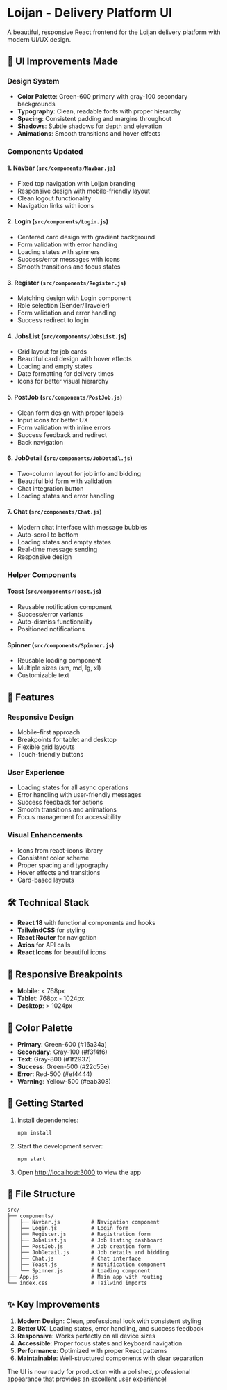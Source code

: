 # Loijan - Delivery Platform UI

A beautiful, responsive React frontend for the Loijan delivery platform with modern UI/UX design.

## 🎨 UI Improvements Made

### Design System
- **Color Palette**: Green-600 primary with gray-100 secondary backgrounds
- **Typography**: Clean, readable fonts with proper hierarchy
- **Spacing**: Consistent padding and margins throughout
- **Shadows**: Subtle shadows for depth and elevation
- **Animations**: Smooth transitions and hover effects

### Components Updated

#### 1. **Navbar** (`src/components/Navbar.js`)
- Fixed top navigation with Loijan branding
- Responsive design with mobile-friendly layout
- Clean logout functionality
- Navigation links with icons

#### 2. **Login** (`src/components/Login.js`)
- Centered card design with gradient background
- Form validation with error handling
- Loading states with spinners
- Success/error messages with icons
- Smooth transitions and focus states

#### 3. **Register** (`src/components/Register.js`)
- Matching design with Login component
- Role selection (Sender/Traveler)
- Form validation and error handling
- Success redirect to login

#### 4. **JobsList** (`src/components/JobsList.js`)
- Grid layout for job cards
- Beautiful card design with hover effects
- Loading and empty states
- Date formatting for delivery times
- Icons for better visual hierarchy

#### 5. **PostJob** (`src/components/PostJob.js`)
- Clean form design with proper labels
- Input icons for better UX
- Form validation with inline errors
- Success feedback and redirect
- Back navigation

#### 6. **JobDetail** (`src/components/JobDetail.js`)
- Two-column layout for job info and bidding
- Beautiful bid form with validation
- Chat integration button
- Loading states and error handling

#### 7. **Chat** (`src/components/Chat.js`)
- Modern chat interface with message bubbles
- Auto-scroll to bottom
- Loading states and empty states
- Real-time message sending
- Responsive design

### Helper Components

#### **Toast** (`src/components/Toast.js`)
- Reusable notification component
- Success/error variants
- Auto-dismiss functionality
- Positioned notifications

#### **Spinner** (`src/components/Spinner.js`)
- Reusable loading component
- Multiple sizes (sm, md, lg, xl)
- Customizable text

## 🚀 Features

### Responsive Design
- Mobile-first approach
- Breakpoints for tablet and desktop
- Flexible grid layouts
- Touch-friendly buttons

### User Experience
- Loading states for all async operations
- Error handling with user-friendly messages
- Success feedback for actions
- Smooth transitions and animations
- Focus management for accessibility

### Visual Enhancements
- Icons from react-icons library
- Consistent color scheme
- Proper spacing and typography
- Hover effects and transitions
- Card-based layouts

## 🛠️ Technical Stack

- **React 18** with functional components and hooks
- **TailwindCSS** for styling
- **React Router** for navigation
- **Axios** for API calls
- **React Icons** for beautiful icons

## 📱 Responsive Breakpoints

- **Mobile**: < 768px
- **Tablet**: 768px - 1024px
- **Desktop**: > 1024px

## 🎯 Color Palette

- **Primary**: Green-600 (#16a34a)
- **Secondary**: Gray-100 (#f3f4f6)
- **Text**: Gray-800 (#1f2937)
- **Success**: Green-500 (#22c55e)
- **Error**: Red-500 (#ef4444)
- **Warning**: Yellow-500 (#eab308)

## 🔧 Getting Started

1. Install dependencies:
   ```bash
   npm install
   ```

2. Start the development server:
   ```bash
   npm start
   ```

3. Open [http://localhost:3000](http://localhost:3000) to view the app

## 📁 File Structure

```
src/
├── components/
│   ├── Navbar.js          # Navigation component
│   ├── Login.js           # Login form
│   ├── Register.js        # Registration form
│   ├── JobsList.js        # Job listing dashboard
│   ├── PostJob.js         # Job creation form
│   ├── JobDetail.js       # Job details and bidding
│   ├── Chat.js            # Chat interface
│   ├── Toast.js           # Notification component
│   └── Spinner.js         # Loading component
├── App.js                 # Main app with routing
└── index.css              # Tailwind imports
```

## ✨ Key Improvements

1. **Modern Design**: Clean, professional look with consistent styling
2. **Better UX**: Loading states, error handling, and success feedback
3. **Responsive**: Works perfectly on all device sizes
4. **Accessible**: Proper focus states and keyboard navigation
5. **Performance**: Optimized with proper React patterns
6. **Maintainable**: Well-structured components with clear separation

The UI is now ready for production with a polished, professional appearance that provides an excellent user experience! 
